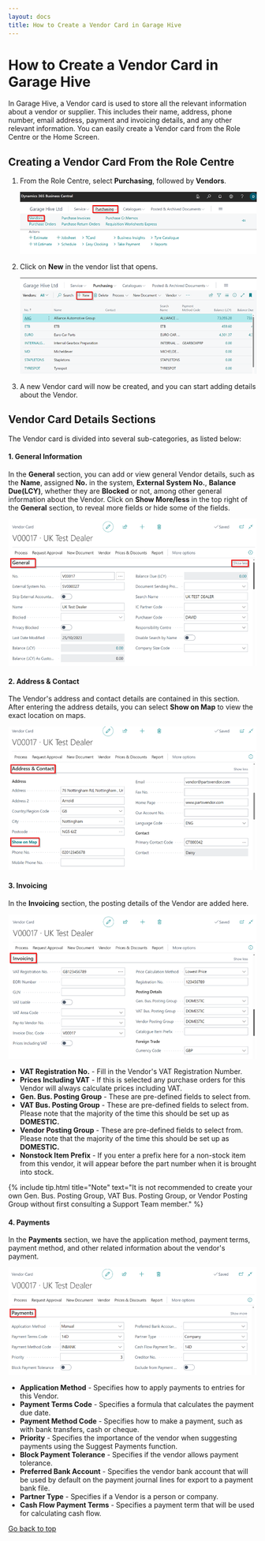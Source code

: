 ```yaml
---
layout: docs
title: How to Create a Vendor Card in Garage Hive
---
```


<a name="top"></a>

# How to Create a Vendor Card in Garage Hive 
In Garage Hive, a Vendor card is used to store all the relevant information about a vendor or supplier. This includes their name, address, phone number, email address, payment and invoicing details, and any other relevant information. You can easily create a Vendor card from the Role Centre or the Home Screen.

## Creating a Vendor Card From the Role Centre
1. From the Role Centre, select **Purchasing**, followed by **Vendors**.

   ![](media/garagehive-create-a-vendor-card1.png)

2. Click on **New** in the vendor list that opens. 

   ![](media/garagehive-create-a-vendor-card2.png)

3. A new Vendor card will now be created, and you can start adding details about the Vendor.

## Vendor Card Details Sections
The Vendor card is divided into several sub-categories, as listed below:

#### 1. General Information
In the **General** section, you can add or view general Vendor details, such as the **Name**, assigned **No.** in the system, **External System No.**, **Balance Due(LCY)**, whether they are **Blocked** or not, among other general information about the Vendor. Click on **Show More/less** in the top right of the **General** section, to reveal more fields or hide some of the fields. 

   ![](media/garagehive-create-a-vendor-card3.png)

#### 2. Address & Contact
The Vendor's address and contact details are contained in this section. After entering the address details, you can select **Show on Map** to view the exact location on maps.

   ![](media/garagehive-create-a-vendor-card4.png)

#### 3. Invoicing
In the **Invoicing** section, the posting details of the Vendor are added here. 

   ![](media/garagehive-create-a-vendor-card6.png)

   - **VAT Registration No.** - Fill in the Vendor's VAT Registration Number.
   - **Prices Including VAT** - If this is selected any purchase orders for this Vendor will always calculate prices including VAT.
   - **Gen. Bus. Posting Group** - These are pre-defined fields to select from.
   - **VAT Bus. Posting Group** - These are pre-defined fields to select from. Please note that the majority of the time this should be set up as **DOMESTIC.**
   - **Vendor Posting Group** - These are pre-defined fields to select from. Please note that the majority of the time this should be set up as **DOMESTIC.**
   - **Nonstock Item Prefix** - If you enter a prefix here for a non-stock item from this vendor, it will appear before the part number when it is brought into stock.

   {% include tip.html title="Note" text="It is not recommended to create your own Gen. Bus. Posting Group, VAT Bus. Posting Group, or Vendor Posting Group without first consulting a Support Team member." %}

#### 4. Payments
In the **Payments** section, we have the application method, payment terms, payment method, and other related information about the vendor's payment.

   ![](media/garagehive-create-a-vendor-card7.png)
   
   - **Application Method** - Specifies how to apply payments to entries for this Vendor.
   - **Payment Terms Code** - Specifies a formula that calculates the payment due date.
   - **Payment Method Code** - Specifies how to make a payment, such as with bank transfers, cash or cheque.
   - **Priority** - Specifies the importance of the vendor when suggesting payments using the Suggest Payments function.
   - **Block Payment Tolerance** - Specifies if the vendor allows payment tolerance.
   - **Preferred Bank Account** - Specifies the vendor bank account that will be used by default on the payment journal lines for export to a payment bank file.
   - **Partner Type** - Specifies if a Vendor is a person or company.
   - **Cash Flow Payment Terms** - Specifies a payment term that will be used for calculating cash flow.


[Go back to top](#top)


